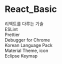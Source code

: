 # React_Basic

리액트를 다루는 기술  
ESLint  
Prettier  
Debugger for Chrome  
Korean Language Pack  
Material Theme, icon  
Eclipse Keymap  
